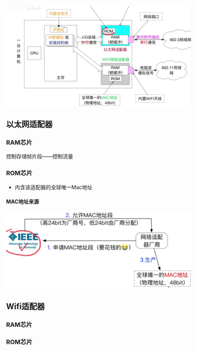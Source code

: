 


![输入图片说明](/imgs/2025-07-31/vWZcjZgXuR9M155h.png)

## 以太网适配器
### RAM芯片
控制存储帧片段——控制流量
### ROM芯片
- 内含该适配器的全球唯一Mac地址
#### MAC地址来源
![输入图片说明](/imgs/2025-07-31/oPDTtgvLS5mSa1Ux.png)

## Wifi适配器
### RAM芯片
### ROM芯片
<!--stackedit_data:
eyJoaXN0b3J5IjpbLTMxMDAyNDM0MF19
-->